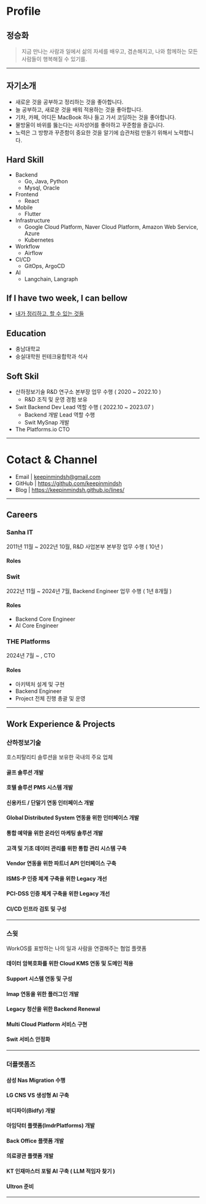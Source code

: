 # Profile

## 정승화 

> 지금 만나는 사람과 일에서 삶의 자세를 배우고, 겸손해지고, 나와 함께하는 모든 사람들이 행복해질 수 있기를. 

***

## 자기소개  

 - 새로운 것을 공부하고 정리하는 것을 좋아합니다.
 - 늘 공부하고, 새로운 것을 배워 적용하는 것을 좋아합니다.
 - 기차, 카페, 어디든 MacBook 하나 들고 가서 코딩하는 것을 좋아합니다.
 - 물방울이 바위를 뚫는다는 사자성어를 좋아하고 꾸준함을 즐깁니다.
 - 노력은 그 방향과 꾸준함이 중요한 것을 알기에 습관처럼 만들기 위해서 노력합니다. 

## Hard Skill 

- Backend
  - Go, Java, Python 
  - Mysql, Oracle    
- Frontend
  - React 
- Mobile
  - Flutter  
- Infrastructure
  - Google Cloud Platform, Naver Cloud Platform, Amazon Web Service, Azure
  - Kubernetes
- Workflow
  - Airflow
- CI/CD
  - GitOps, ArgoCD
- AI
  - Langchain, Langraph  
 
## If I have two week, I can bellow 

- [내가 정리하고, 할 수 있는 것들]()

## Education 

- 충남대학교
- 숭실대학원 핀테크융합학과 석사 

## Soft Skil

- 산하정보기술 R&D 연구소 본부장 업무 수행 ( 2020 ~ 2022.10 ) 
  - R&D 조직 및 운영 경험 보유 
- Swit Backend Dev Lead 역할 수행 ( 2022.10 ~ 2023.07 )
  - Backend 개발 Lead 역할 수행
  - Swit MySnap 개발
- The Platforms.io CTO  
  
***

# Cotact & Channel

 - Email | keepinmindsh@gmail.com
 - GitHub | https://github.com/keepinmindsh
 - Blog | https://keepinmindsh.github.io/lines/

***

## Careers 

### Sanha IT 

2011년 11월 ~ 2022년 10월, R&D 사업본부 본부장 업무 수행 ( 10년 ) 

#### Roles 

### Swit 

2022년 11월 ~ 2024년 7월, Backend Engineer 업무 수행 ( 1년 8개월 ) 

#### Roles

- Backend Core Engineer
- AI Core Engineer 

### THE Platforms 

2024년 7월 ~ , CTO

#### Roles

- 아키텍처 설계 및 구현
- Backend Engineer
- Project 전체 진행 총괄 및 운영 

*** 

## Work Experience & Projects  

### 산하정보기술 

호스피탈리티 솔루션을 보유한 국내의 주요 업체 

#### 골프 솔루션 개발 
#### 호텔 솔루션 PMS 시스템 개발 
#### 신용카드 / 단말기 연동 인터페이스 개발 
#### Global Distributed System 연동을 위한 인터페이스 개발 
#### 통합 예약을 위한 온라인 마케팅 솔루션 개발
#### 고객 및 기초 데이터 관리를 위한 통합 관리 시스템 구축 
#### Vendor 연동을 위한 파트너 API 인터페이스 구축 
#### ISMS-P 인증 체계 구축을 위한 Legacy 개선 
#### PCI-DSS 인증 체게 구축을 위한 Legacy 개선 
#### CI/CD 인프라 검토 및 구성 

***

### 스윗

WorkOS를 표방하는 나의 일과 사람을 연결해주는 협업 플랫폼 

#### 데이터 암복호화를 위한 Cloud KMS 연동 및 도메인 적용 
#### Support 시스템 연동 및 구성 
#### Imap 연동을 위한 플러그인 개발 
#### Legacy 청산을 위한 Backend Renewal 
#### Multi Cloud Platform 서비스 구현 
#### Swit 서비스 안정화

***

### 더플랫폼즈 

#### 삼성 Nas Migration 수행 
#### LG CNS VS 생성형 AI 구축 
#### 비디파이(Bidfy) 개발 
#### 아임닥터 플랫폼(ImdrPlatforms) 개발 
#### Back Office 플랫폼 개발
#### 의료광관 플랫폼 개발 
#### KT 인재마스터 포털 AI 구축 ( LLM 적임자 찾기 ) 
#### Ultron 준비 

***
